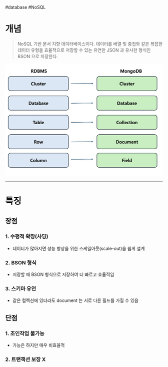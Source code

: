 #database #NoSQL

# 개념

> NoSQL 기반 문서 지향 데이터베이스이다.
> 데이터를 배열 및 중첩와 같은 복잡한 데이터 유형을 효율적으로 저장할 수 있는 유연한 JSON 과 유사한 형식인 BSON 으로 저장한다.


![사진](./image/mongo.png)


___

# 특징

## 장점

### 1.  수평적 확장(샤딩)

- 데이터가 많아지면 성능 향상을 위한 스케일아웃(scale-out)을 쉽게 설계

### 2. BSON 형식

- 저장할 때 BSON 형식으로 저장하여 더 빠르고  효율적임

### 3. 스키마 유연

- 같은 컬렉션에 있더라도 document 는 서로 다른 필드를 가질 수 있음

## 단점

### 1. 조인작업 불가능

- 가능은 하지만 매우 비효율적

### 2. 트랜잭션 보장 X

